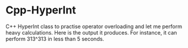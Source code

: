 Cpp-HyperInt
============

C++ HyperInt class to practise operator overloading and let me perform heavy calculations. 
Here is the output it produces. For instance, it can perform 313^313 in less than 5 seconds.


